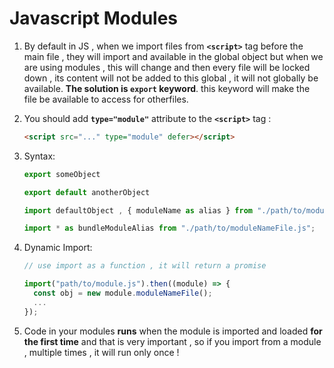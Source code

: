 # Javascript Modules

1. By default in JS , when we import files from **`<script>`** tag before the main file , they will import and available in the global object but when we are using modules , this will change and then every file will be locked down , its content will not be added to this global , it will not globally be available. **The solution is `export` keyword**. this keyword will make the file be available to access for otherfiles.
2. You should add **`type="module"`** attribute to the **`<script>`** tag :

   ```html
   <script src="..." type="module" defer></script>
   ```

3. Syntax:

   ```javascript
   export someObject

   export default anotherObject

   import defaultObject , { moduleName as alias } from "./path/to/moduleNameFile.js";

   import * as bundleModuleAlias from "./path/to/moduleNameFile.js";
   ```

4. Dynamic Import:

   ```javascript
   // use import as a function , it will return a promise

   import("path/to/module.js").then((module) => {
     const obj = new module.moduleNameFile();
     ...
   });
   ```

5. Code in your modules **runs** when the module is imported and loaded **for the first time** and that is very important , so if you import from a module , multiple times , it will run only once !
